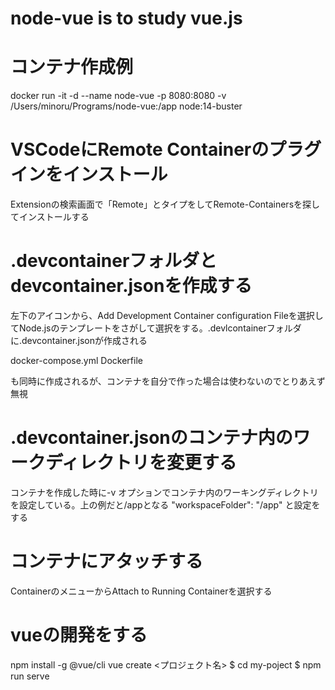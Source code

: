 # node-vue is to study vue.js
# コンテナ作成例
docker run -it -d --name node-vue -p 8080:8080 -v /Users/minoru/Programs/node-vue:/app node:14-buster

# VSCodeにRemote Containerのプラグインをインストール
Extensionの検索画面で「Remote」とタイプをしてRemote-Containersを探してインストールする

# .devcontainerフォルダとdevcontainer.jsonを作成する
左下のアイコンから、Add Development Container configuration Fileを選択してNode.jsのテンプレートをさがして選択をする。.devlcontainerフォルダに.devcontainer.jsonが作成される

docker-compose.yml
Dockerfile

も同時に作成されるが、コンテナを自分で作った場合は使わないのでとりあえず無視

# .devcontainer.jsonのコンテナ内のワークディレクトリを変更する
コンテナを作成した時に-v オプションでコンテナ内のワーキングディレクトリを設定している。上の例だと/appとなる
"workspaceFolder": "/app"
と設定をする

# コンテナにアタッチする
ContainerのメニューからAttach to Running Containerを選択する

# vueの開発をする
npm install -g @vue/cli
vue create <プロジェクト名>
$ cd my-poject
$ npm run serve

